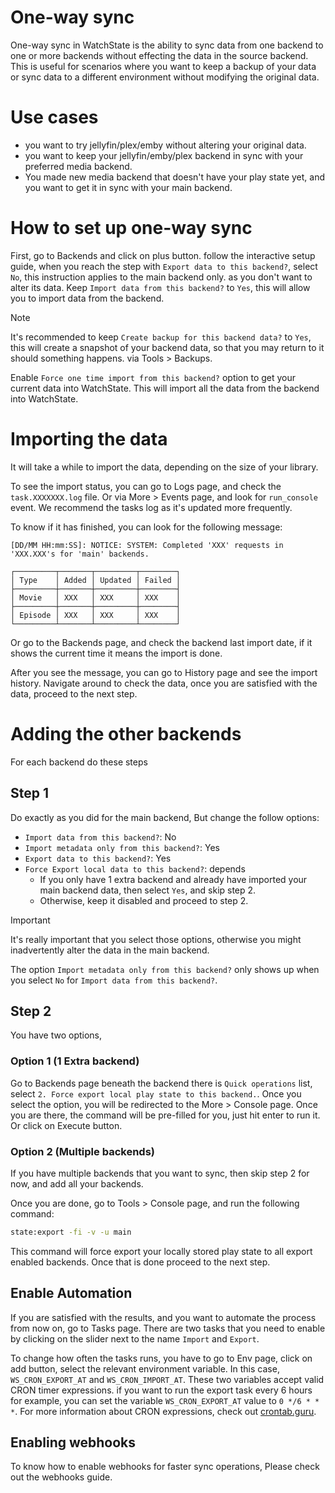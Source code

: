 # One-way sync

One-way sync in WatchState is the ability to sync data from one backend to one or more backends without
effecting the data in the source backend. This is useful for scenarios where you want to keep a backup of your data or
sync data to a different environment without modifying the original data.

# Use cases

- you want to try jellyfin/plex/emby without altering your original data.
- you want to keep your jellyfin/emby/plex backend in sync with your preferred media backend.
- You made new media backend that doesn't have your play state yet, and you want to get it in sync with your main
  backend.

# How to set up one-way sync

First, go to <!--i:fa-server--> Backends and click on <!-- i:fa-plus --> plus button. follow the interactive setup
guide, when you reach the step with `Export data to this backend?`, select `No`, this instruction applies to the main
backend only. as you don't want to alter its data. Keep `Import data from this backend?` to `Yes`, this will allow you
to import data from the backend.

> [!NOTE]
> It's recommended to keep `Create backup for this backend data?` to `Yes`, this will create a snapshot of your
> backend data, so that you may return to it should something happens. via <!--i:fa-tools--> Tools > <!--i:fa-sd-card-->
> Backups.


Enable `Force one time import from this backend?` option to get your current data into WatchState. This will import all
the data from the backend into WatchState.

# Importing the data

It will take a while to import the data, depending on the size of your library.

To see the import status, you can go to <!--i:fa-globe--> Logs page, and check the `task.XXXXXXX.log` file. Or
via <!--i:fa-ellipsis-vertical--> More > <!--i:fa-calendar-alt--> Events page, and look for `run_console` event. We
recommend the tasks log as it's updated more frequently.

To know if it has finished, you can look for the following message:

```text
[DD/MM HH:mm:SS]: NOTICE: SYSTEM: Completed 'XXX' requests in 'XXX.XXX's for 'main' backends.

┌─────────┬───────┬─────────┬────────┐
│ Type    │ Added │ Updated │ Failed │
├─────────┼───────┼─────────┼────────┤
│ Movie   │ XXX   │ XXX     │ XXX    │
├─────────┼───────┼─────────┼────────┤
│ Episode │ XXX   │ XXX     │ XXX    │
└─────────┴───────┴─────────┴────────┘
```

Or go to the <!--i:fa-server--> Backends page, and check the backend last import date, if it shows the current time it
means the import is done.

After you see the message, you can go to <!--i:fa-history--> History page and see the import history. Navigate around to
check the data, once you are satisfied with the data, proceed to the next step.

# Adding the other backends

For each backend do these steps

## Step 1

Do exactly as you did for the main backend, But change the follow options:

- `Import data from this backend?`: No
- `Import metadata only from this backend?`: Yes
- `Export data to this backend?`: Yes
- `Force Export local data to this backend?`: depends
    - If you only have 1 extra backend and already have imported your main backend data, then select `Yes`, and skip
      step 2.
    - Otherwise, keep it disabled and proceed to step 2.

> [!IMPORTANT]
> It's really important that you select those options, otherwise you might inadvertently alter the data in the main
> backend.
>
> The option `Import metadata only from this backend?` only shows up when you select `No` for
`Import data from this backend?`.

## Step 2

You have two options,

### Option 1 (1 Extra backend)

Go to <!--i:fa-server--> Backends page beneath the backend there is `Quick operations` list, select
`2. Force export local play state to this backend.`. Once you select the option, you will be redirected to
the <!--i:fa-ellipsis-vertical--> More > <!--i:fa-terminal--> Console page. Once you are there, the command will be
pre-filled for you, just hit enter to run it. Or click on <!--i:fa-terminal--> Execute button.

### Option 2 (Multiple backends)

If you have multiple backends that you want to sync, then skip step 2 for now, and add all your backends.

Once you are done, go to <!--i:fa-tools--> Tools > <!--i:fa-terminal--> Console page, and run the following command:

```bash
state:export -fi -v -u main
```

This command will force export your locally stored play state to all export enabled backends. Once that is done proceed
to the next step.

## Enable Automation

If you are satisfied with the results, and you want to automate the process from now on, go to <!--i:fa-tasks--> Tasks
page. There are two tasks that you need to enable by clicking on the slider next to the name `Import` and `Export`.

To change how often the tasks runs, you have to go to <!--i:fa-cogs--> Env page, click on <!--i:fa-plus--> add button,
select the relevant environment variable. In this case, `WS_CRON_EXPORT_AT` and `WS_CRON_IMPORT_AT`. These two variables
accept valid CRON timer expressions. if you want to run the export task every 6 hours for example, you can set the
variable `WS_CRON_EXPORT_AT` value to `0 */6 * * *`. For more information about CRON expressions, check
out [crontab.guru](https://crontab.guru/).

## Enabling webhooks

To know how to enable webhooks for faster sync operations, Please check out the webhooks guide.

